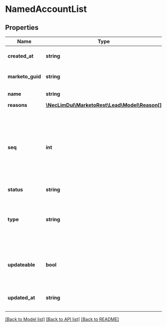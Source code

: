 # NamedAccountList

## Properties

Name | Type | Description | Notes
------------ | ------------- | ------------- | -------------
**created_at** | **string** | Datetime when the named account list was created | [optional] 
**marketo_guid** | **string** | Unique GUID of the custom object records | 
**name** | **string** | Name of named account list | [optional] 
**reasons** | [**\NecLimDul\MarketoRest\Lead\Model\Reason[]**](Reason.md) |  | [optional] 
**seq** | **int** | Integer indicating the sequence of the record in response.  This value is correlated to the order of the records included in the request input.  Seq should only be part of responses and should not be submitted. | 
**status** | **string** |  | [optional] 
**type** | **string** | Type of named account list (\&quot;default\&quot; if created by user or API, \&quot;external\&quot; if managed by CRM-View) | [optional] 
**updateable** | **bool** | Whether the list is updateable (true if created by user or API, false if managed by CRM-View) | [optional] 
**updated_at** | **string** | Datetime when the named account list was most recently updated | [optional] 

[[Back to Model list]](../README.md#documentation-for-models) [[Back to API list]](../README.md#documentation-for-api-endpoints) [[Back to README]](../README.md)
